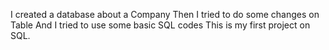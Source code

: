 I created a database about a Company
Then I tried to do some changes on Table
And I tried to use some basic SQL codes
This is my first project on SQL.
